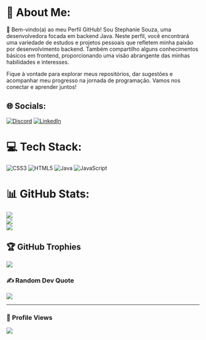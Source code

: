 # 💫 About Me:
:rocket: Bem-vindo(a) ao meu Perfil GitHub!
Sou Stephanie Souza, uma desenvolvedora focada em backend Java. Neste perfil, você encontrará uma variedade de estudos e projetos pessoais que refletem minha paixão por desenvolvimento backend. Também compartilho alguns conhecimentos básicos em frontend, proporcionando uma visão abrangente das minhas habilidades e interesses.

Fique à vontade para explorar meus repositórios, dar sugestões e acompanhar meu progresso na jornada de programação. Vamos nos conectar e aprender juntos!

## 🌐 Socials:
[![Discord](https://img.shields.io/badge/Discord-%237289DA.svg?logo=discord&logoColor=white)](htttps://discord.gg/Rayane#1757) [![LinkedIn](https://img.shields.io/badge/LinkedIn-%230077B5.svg?logo=linkedin&logoColor=white)](https://linkedin.com/in/https://www.linkedin.com/in/rayane-souza-df/) 

# 💻 Tech Stack:
![CSS3](https://img.shields.io/badge/css3-%231572B6.svg?style=for-the-badge&logo=css3&logoColor=white) ![HTML5](https://img.shields.io/badge/html5-%23E34F26.svg?style=for-the-badge&logo=html5&logoColor=white) ![Java](https://img.shields.io/badge/java-%23ED8B00.svg?style=for-the-badge&logo=java&logoColor=white) ![JavaScript](https://img.shields.io/badge/javascript-%23323330.svg?style=for-the-badge&logo=javascript&logoColor=%23F7DF1E) 
# 📊 GitHub Stats:
![](https://github-readme-stats.vercel.app/api?username=souzarayane&theme=radical&hide_border=true&include_all_commits=true&count_private=true)<br/>
![](https://github-readme-streak-stats.herokuapp.com/?user=souzarayane&theme=radical&hide_border=true)<br/>
![](https://github-readme-stats.vercel.app/api/top-langs/?username=souzarayane&theme=radical&hide_border=true&include_all_commits=true&count_private=true&layout=compact)

## 🏆 GitHub Trophies
![](https://github-profile-trophy.vercel.app/?username=souzarayane&theme=radical&no-frame=true&no-bg=true&margin-w=4)

### ✍️ Random Dev Quote
![](https://quotes-github-readme.vercel.app/api?type=horizontal&theme=radical)

---
### 🔎 Profile Views
[![](https://visitcount.itsvg.in/api?id=souzarayane&icon=0&color=0)](https://visitcount.itsvg.in)

<!-- Proudly created with GPRM ( https://gprm.itsvg.in ) -->
